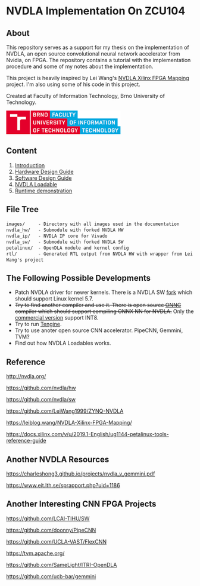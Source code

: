 # NVDLA Implementation On ZCU104

## About
This repository serves as a support for my thesis on the implementation of NVDLA, an open source convolutional neural network accelerator from Nvidia, on FPGA. The repository contains a tutorial with the implementation procedure and some of my notes about the implementation.

This project is heavily inspired by Lei Wang's [NVDLA Xilinx FPGA Mapping](https://leiblog.wang/NVDLA-Xilinx-FPGA-Mapping/) project. I'm also using some of his code in this project.

Created at Faculty of Information Technology, Brno University of Technology.

![Faculty of Information Technology, Brno University of Technology logo](images/fit_color.png)

## Content

1. [Introduction](introduction.md)
2. [Hardware Design Guide](hardware.md)
3. [Software Design Guide](software.md)
4. [NVDLA Loadable](loadable.md)
5. [Runtime demonstration](runtime.md)

## File Tree

```
images/     - Directory with all images used in the documentation
nvdla_hw/   - Submodule with forked NVDLA HW
nvdla_ip/   - NVDLA IP core for Vivado
nvdla_sw/   - Submodule with forked NVDLA SW
petalinux/  - OpenDLA module and kernel config
rtl/        - Generated RTL output from NVDLA HW with wrapper from Lei Wang's project
```

## The Following Possible Developments
- Patch NVDLA driver for newer kernels. There is a NVDLA SW [fork](https://github.com/ucb-bar/nvdla-sw) which should support Linux kernel 5.7.
- ~~Try to find another compiler and use it. There is open source [ONNC](https://github.com/ONNC/onnc) compiler which should support compiling ONNX NN for NVDLA.~~ Only the [commercial version](https://github.com/nvdla/sw/issues/217#issuecomment-863889867) support INT8.
- Try to run [Tengine](https://github.com/OAID/Tengine).
- Try to use anoter open source CNN accelerator. PipeCNN, Gemmini, TVM?
- Find out how NVDLA Loadables works.

## Reference

<http://nvdla.org/>

<https://github.com/nvdla/hw>

<https://github.com/nvdla/sw>

<https://github.com/LeiWang1999/ZYNQ-NVDLA>

<https://leiblog.wang/NVDLA-Xilinx-FPGA-Mapping/>

<https://docs.xilinx.com/v/u/2019.1-English/ug1144-petalinux-tools-reference-guide>


## Another NVDLA Resources

<https://charleshong3.github.io/projects/nvdla_v_gemmini.pdf>

<https://www.eit.lth.se/sprapport.php?uid=1186>

## Another Interesting CNN FPGA Projects
<https://github.com/LCAI-TIHU/SW>

<https://github.com/doonny/PipeCNN>

<https://github.com/UCLA-VAST/FlexCNN>

<https://tvm.apache.org/>

<https://github.com/SameLight/ITRI-OpenDLA>

<https://github.com/ucb-bar/gemmini>
